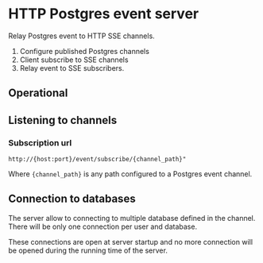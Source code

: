# HTTP Postgres event server

Relay Postgres event to HTTP SSE channels.

1. Configure published Postgres channels 
2. Client subscribe to SSE channels 
3. Relay event to SSE subscribers.

## Operational 

 

## Listening to channels

### Subscription url

```
http://{host:port}/event/subscribe/{channel_path}"
```

Where `{channel_path}` is any path configured to a Postgres event channel.

## Connection to databases

The server allow to connecting to multiple database defined in the channel. 
There will be only one connection per user and database. 

These connections are open at server startup and no more connection 
will be opened during the running time of the server.

